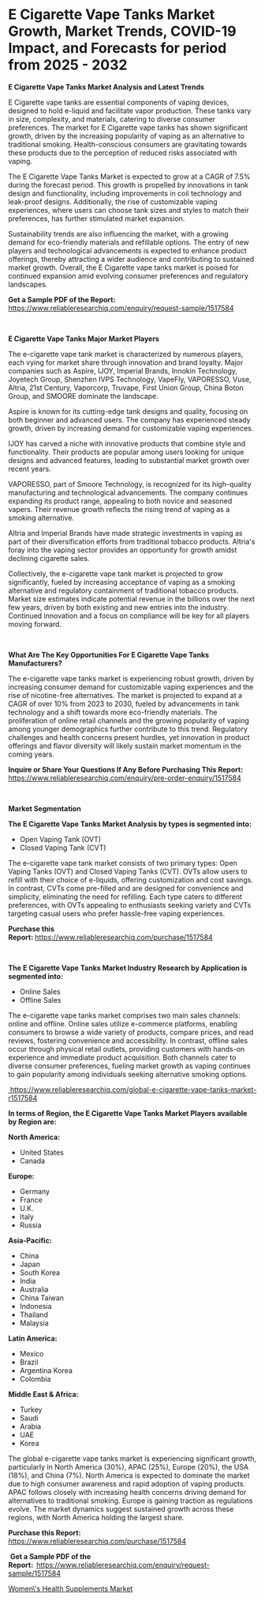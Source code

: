 <p><h1>E Cigarette Vape Tanks Market Growth, Market Trends, COVID-19 Impact, and Forecasts for period from 2025 - 2032</h1></p><p><strong>E Cigarette Vape Tanks Market Analysis and Latest Trends</strong></p>
<p><p>E Cigarette vape tanks are essential components of vaping devices, designed to hold e-liquid and facilitate vapor production. These tanks vary in size, complexity, and materials, catering to diverse consumer preferences. The market for E Cigarette vape tanks has shown significant growth, driven by the increasing popularity of vaping as an alternative to traditional smoking. Health-conscious consumers are gravitating towards these products due to the perception of reduced risks associated with vaping.</p><p>The E Cigarette Vape Tanks Market is expected to grow at a CAGR of 7.5% during the forecast period. This growth is propelled by innovations in tank design and functionality, including improvements in coil technology and leak-proof designs. Additionally, the rise of customizable vaping experiences, where users can choose tank sizes and styles to match their preferences, has further stimulated market expansion. </p><p>Sustainability trends are also influencing the market, with a growing demand for eco-friendly materials and refillable options. The entry of new players and technological advancements is expected to enhance product offerings, thereby attracting a wider audience and contributing to sustained market growth. Overall, the E Cigarette vape tanks market is poised for continued expansion amid evolving consumer preferences and regulatory landscapes.</p></p>
<p><strong>Get a Sample PDF of the Report:&nbsp;</strong> <a href="https://www.reliableresearchiq.com/enquiry/request-sample/1517584?utm_campaign=1896&utm_medium=2&utm_source=Github&utm_content=ia&utm_term=10022025&utm_id=e-cigarette-vape-tanks">https://www.reliableresearchiq.com/enquiry/request-sample/1517584</a></p>
<p>&nbsp;</p>
<p><strong>E Cigarette Vape Tanks Major Market Players</strong></p>
<p><p>The e-cigarette vape tank market is characterized by numerous players, each vying for market share through innovation and brand loyalty. Major companies such as Aspire, IJOY, Imperial Brands, Innokin Technology, Joyetech Group, Shenzhen IVPS Technology, VapeFly, VAPORESSO, Vuse, Altria, 21st Century, Vaporcorp, Truvape, First Union Group, China Boton Group, and SMOORE dominate the landscape.</p><p>Aspire is known for its cutting-edge tank designs and quality, focusing on both beginner and advanced users. The company has experienced steady growth, driven by increasing demand for customizable vaping experiences.</p><p>IJOY has carved a niche with innovative products that combine style and functionality. Their products are popular among users looking for unique designs and advanced features, leading to substantial market growth over recent years.</p><p>VAPORESSO, part of Smoore Technology, is recognized for its high-quality manufacturing and technological advancements. The company continues expanding its product range, appealing to both novice and seasoned vapers. Their revenue growth reflects the rising trend of vaping as a smoking alternative.</p><p>Altria and Imperial Brands have made strategic investments in vaping as part of their diversification efforts from traditional tobacco products. Altria's foray into the vaping sector provides an opportunity for growth amidst declining cigarette sales.</p><p>Collectively, the e-cigarette vape tank market is projected to grow significantly, fueled by increasing acceptance of vaping as a smoking alternative and regulatory containment of traditional tobacco products. Market size estimates indicate potential revenue in the billions over the next few years, driven by both existing and new entries into the industry. Continued innovation and a focus on compliance will be key for all players moving forward.</p></p>
<p>&nbsp;</p>
<p><strong>What Are The Key Opportunities For E Cigarette Vape Tanks Manufacturers?</strong></p>
<p><p>The e-cigarette vape tanks market is experiencing robust growth, driven by increasing consumer demand for customizable vaping experiences and the rise of nicotine-free alternatives. The market is projected to expand at a CAGR of over 10% from 2023 to 2030, fueled by advancements in tank technology and a shift towards more eco-friendly materials. The proliferation of online retail channels and the growing popularity of vaping among younger demographics further contribute to this trend. Regulatory challenges and health concerns present hurdles, yet innovation in product offerings and flavor diversity will likely sustain market momentum in the coming years.</p></p>
<p><strong>Inquire or Share Your Questions If Any Before Purchasing This Report:</strong> <a href="https://www.reliableresearchiq.com/enquiry/pre-order-enquiry/1517584?utm_campaign=1896&utm_medium=2&utm_source=Github&utm_content=ia&utm_term=10022025&utm_id=e-cigarette-vape-tanks">https://www.reliableresearchiq.com/enquiry/pre-order-enquiry/1517584</a></p>
<p>&nbsp;</p>
<p><strong>Market Segmentation</strong></p>
<p><strong>The E Cigarette Vape Tanks Market Analysis by types is segmented into:</strong></p>
<p><ul><li>Open Vaping Tank (OVT)</li><li>Closed Vaping Tank (CVT)</li></ul></p>
<p><p>The e-cigarette vape tank market consists of two primary types: Open Vaping Tanks (OVT) and Closed Vaping Tanks (CVT). OVTs allow users to refill with their choice of e-liquids, offering customization and cost savings. In contrast, CVTs come pre-filled and are designed for convenience and simplicity, eliminating the need for refilling. Each type caters to different preferences, with OVTs appealing to enthusiasts seeking variety and CVTs targeting casual users who prefer hassle-free vaping experiences.</p></p>
<p><strong>Purchase this Report:&nbsp;</strong><a href="https://www.reliableresearchiq.com/purchase/1517584?utm_campaign=1896&utm_medium=2&utm_source=Github&utm_content=ia&utm_term=10022025&utm_id=e-cigarette-vape-tanks">https://www.reliableresearchiq.com/purchase/1517584</a></p>
<p>&nbsp;</p>
<p><strong>The E Cigarette Vape Tanks Market Industry Research by Application is segmented into:</strong></p>
<p><ul><li>Online Sales</li><li>Offline Sales</li></ul></p>
<p><p>The e-cigarette vape tanks market comprises two main sales channels: online and offline. Online sales utilize e-commerce platforms, enabling consumers to browse a wide variety of products, compare prices, and read reviews, fostering convenience and accessibility. In contrast, offline sales occur through physical retail outlets, providing customers with hands-on experience and immediate product acquisition. Both channels cater to diverse consumer preferences, fueling market growth as vaping continues to gain popularity among individuals seeking alternative smoking options.</p></p>
<p><a href="https://www.reliableresearchiq.com/global-e-cigarette-vape-tanks-market-r1517584?utm_campaign=1896&utm_medium=2&utm_source=Github&utm_content=ia&utm_term=10022025&utm_id=e-cigarette-vape-tanks">&nbsp;https://www.reliableresearchiq.com/global-e-cigarette-vape-tanks-market-r1517584</a></p>
<p><strong>In terms of Region, the E Cigarette Vape Tanks Market Players available by Region are:</strong></p>
<p>
    <p> <strong> North America: </strong>
        <ul>
            <li>United States</li>
            <li>Canada</li>
        </ul>
        </p> 
    <p> <strong> Europe: </strong>
        <ul>
            <li>Germany</li>
            <li>France</li>
            <li>U.K.</li>
            <li>Italy</li>
            <li>Russia</li>
        </ul>
        </p> 
    <p> <strong> Asia-Pacific: </strong>
        <ul>
            <li>China</li>
            <li>Japan</li>
            <li>South Korea</li>
            <li>India</li>
            <li>Australia</li>
            <li>China Taiwan</li>
            <li>Indonesia</li>
            <li>Thailand</li>
            <li>Malaysia</li>
        </ul>
        </p> 
    <p> <strong> Latin America: </strong>
        <ul>
            <li>Mexico</li>
            <li>Brazil</li>
            <li>Argentina Korea</li>
            <li>Colombia</li>
        </ul>
        </p> 
    <p> <strong> Middle East & Africa: </strong>
        <ul>
            <li>Turkey</li>
            <li>Saudi</li>
            <li>Arabia</li>
            <li>UAE</li>
            <li>Korea</li>
        </ul>
    </p>
    </p>
<p><p>The global e-cigarette vape tanks market is experiencing significant growth, particularly in North America (30%), APAC (25%), Europe (20%), the USA (18%), and China (7%). North America is expected to dominate the market due to high consumer awareness and rapid adoption of vaping products. APAC follows closely with increasing health concerns driving demand for alternatives to traditional smoking. Europe is gaining traction as regulations evolve. The market dynamics suggest sustained growth across these regions, with North America holding the largest share.</p></p>
<p><strong>Purchase this Report: </strong><a href="https://www.reliableresearchiq.com/purchase/1517584?utm_campaign=1896&utm_medium=2&utm_source=Github&utm_content=ia&utm_term=10022025&utm_id=e-cigarette-vape-tanks">https://www.reliableresearchiq.com/purchase/1517584</a></p>
<p>&nbsp;<strong>Get a Sample PDF of the Report:&nbsp;&nbsp;</strong><a href="https://www.reliableresearchiq.com/enquiry/request-sample/1517584?utm_campaign=1896&utm_medium=2&utm_source=Github&utm_content=ia&utm_term=10022025&utm_id=e-cigarette-vape-tanks">https://www.reliableresearchiq.com/enquiry/request-sample/1517584</a></p>
<p><strong></strong></p>
<p><p><a href="https://github.com/liendlmbopda54/Market-Research-Report-List-1/blob/main/womens-health-supplements-market.md?utm_campaign=1896&utm_medium=2&utm_source=Github&utm_content=ia&utm_term=10022025&utm_id=e-cigarette-vape-tanks">Women\'s Health Supplements Market</a></p></p>